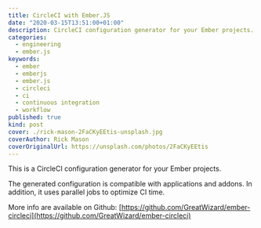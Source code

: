 ```yaml
---
title: CircleCI with Ember.JS
date: "2020-03-15T13:51:00+01:00"
description: CircleCI configuration generator for your Ember projects.
categories:
  - engineering
  - ember.js
keywords:
  - ember
  - emberjs
  - ember.js
  - circleci
  - ci
  - continuous integration
  - workflow
published: true
kind: post
cover: ./rick-mason-2FaCKyEEtis-unsplash.jpg
coverAuthor: Rick Mason
coverOriginalUrl: https://unsplash.com/photos/2FaCKyEEtis
---
```


This is a CircleCI configuration generator for your Ember projects.

The generated configuration is compatible with applications and addons. In addition, it uses parallel jobs to optimize CI time.

More info are available on Github: [https://github.com/GreatWizard/ember-circleci](https://github.com/GreatWizard/ember-circleci)
